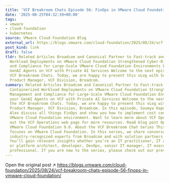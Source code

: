 ```yaml
---
title: 'VCF Breakroom Chats Episode 56: FinOps in VMware Cloud Foundation'
date: '2025-08-25T04:32:39+00:00'
tags:
- vmware
- cloud-foundation
- kubernetes
source: VMware Cloud Foundation Blog
external_url: https://blogs.vmware.com/cloud-foundation/2025/08/24/vcf-breakroom-chats-episode-56-finops-in-vmware-cloud-foundation/
post_kind: link
draft: false
tldr: Related Articles Broadcom and Canonical Partner to Fast-track and Secure Containerized
  Workload Deployments on VMware Cloud Foundation Strengthened Cyber-Risk Management
  and Compliance for Large-Scale VMware Cloud Foundation Environments Building your
  GenAI Agents on VCF with Private AI Services Welcome to the next episode of the
  VCF Breakroom Chats. Today, we are happy to present this vLog with Soumya Kapoor,
  Product Manager, VCF Division, Broadcom.
summary: Related Articles Broadcom and Canonical Partner to Fast-track and Secure
  Containerized Workload Deployments on VMware Cloud Foundation Strengthened Cyber-Risk
  Management and Compliance for Large-Scale VMware Cloud Foundation Environments Building
  your GenAI Agents on VCF with Private AI Services Welcome to the next episode of
  the VCF Breakroom Chats. Today, we are happy to present this vLog with Soumya Kapoor,
  Product Manager, VCF Division, Broadcom. In this episode, Soumya Kapoor and Sachin
  Alex discuss all things FinOps and show you how to implement cost controls in your
  VMware Cloud Foundation environment. Want to learn more about VCF Operations? Check
  out the VCF Operations web page for more resources. Read blog post Operations in
  VMware Cloud Foundation 9.0. About the VCF Breakroom Chat Series This webinar series
  focuses on VMware Cloud Foundation. In this series, we share conversations with
  industry-recognized experts from Broadcom and with solution partners and customers.
  You’ll gain relevant insights whether you’re an IT practitioner, IT admin, cloud
  or platform architect, developer, DevOps, senior IT manager, IT executive, or AI/ML
  professional. If you are new to the series, please check out our previous episodes.
---
```

Open the original post ↗ https://blogs.vmware.com/cloud-foundation/2025/08/24/vcf-breakroom-chats-episode-56-finops-in-vmware-cloud-foundation/
